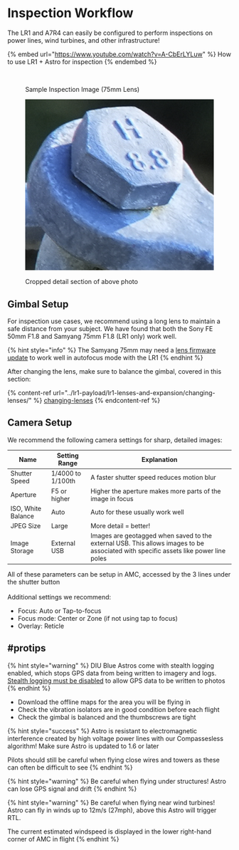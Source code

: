 # Inspection Workflow

The LR1 and A7R4 can easily be configured to perform inspections on power lines, wind turbines, and other infrastructure! &#x20;



{% embed url="https://www.youtube.com/watch?v=A-CbErLYLuw" %}
How to use LR1 + Astro for inspection
{% endembed %}

<figure><img src="../../../.gitbook/assets/DSC00891.JPG" alt="" width="563"><figcaption><p>Sample Inspection Image (75mm Lens)</p></figcaption></figure>

<figure><img src="../../../.gitbook/assets/image (35) (1).png" alt="" width="563"><figcaption><p>Cropped detail section of above photo</p></figcaption></figure>

## Gimbal Setup&#x20;

For inspection use cases, we recommend using a long lens to maintain a safe distance from your subject. We have found that both the Sony FE 50mm F1.8 and Samyang 75mm F1.8 (LR1 only) work well.&#x20;

{% hint style="info" %}
The Samyang 75mm may need a [lens firmware update](https://www.samyanglens.com/en/support/support-download.php?type=3\&model=SONY) to work well in autofocus mode with the LR1&#x20;
{% endhint %}

After changing the lens, make sure to balance the gimbal, covered in this section:&#x20;

{% content-ref url="../lr1-payload/lr1-lenses-and-expansion/changing-lenses/" %}
[changing-lenses](../lr1-payload/lr1-lenses-and-expansion/changing-lenses/)
{% endcontent-ref %}

## Camera Setup

We recommend the following camera settings for sharp, detailed images:&#x20;

| Name               | Setting Range       | Explanation                                                                                                                         |
| ------------------ | ------------------- | ----------------------------------------------------------------------------------------------------------------------------------- |
| Shutter Speed      | 1/4000 to 1/100th   | A faster shutter speed reduces motion blur                                                                                          |
| Aperture           | F5 or higher        | Higher the aperture makes more parts of the image in focus                                                                          |
| ISO, White Balance | Auto                | Auto for these usually work well                                                                                                    |
| JPEG Size          | Large               | More detail = better!                                                                                                               |
| Image Storage      | External USB        | Images are geotagged when saved to the external USB. This allows images to be associated with specific assets like power line poles |

All of these parameters can be setup in AMC, accessed by the 3 lines under the shutter button\
\
Additional settings we recommend:

* Focus: Auto or Tap-to-focus
* Focus mode: Center or Zone (if not using tap to focus)
* Overlay: Reticle&#x20;

## #protips&#x20;

{% hint style="warning" %}
DIU Blue Astros come with stealth logging enabled, which stops GPS data from being written to imagery and logs. [Stealth logging must be disabled](https://freefly.gitbook.io/astro-public/other-user-manuals/ecosystem/diu-blue-suas#logging) to allow GPS data to be written to photos
{% endhint %}

* Download the offline maps for the area you will be flying in&#x20;
* Check the vibration isolators are in good condition before each flight
* Check the gimbal is balanced and the thumbscrews are tight&#x20;

{% hint style="success" %}
Astro is resistant to electromagnetic interference created by high voltage power lines with our Compassesless algorithm! Make sure Astro is updated to 1.6 or later&#x20;



Pilots should still be careful when flying close wires and towers as these can often be difficult to see
{% endhint %}

{% hint style="warning" %}
Be careful when flying under structures! Astro can lose GPS signal and drift
{% endhint %}

{% hint style="warning" %}
Be careful when flying near wind turbines! Astro can fly in winds up to 12m/s (27mph), above this Astro will trigger RTL.



The current estimated windspeed is displayed in the lower right-hand corner of AMC in flight
{% endhint %}
